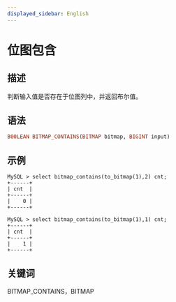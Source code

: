 ```yaml
---
displayed_sidebar: English
---
```


# 位图包含

## 描述

判断输入值是否存在于位图列中，并返回布尔值。

## 语法

```Haskell
B00LEAN BITMAP_CONTAINS(BITMAP bitmap, BIGINT input)
```

## 示例

```Plain
MySQL > select bitmap_contains(to_bitmap(1),2) cnt;
+------+
| cnt  |
+------+
|    0 |
+------+

MySQL > select bitmap_contains(to_bitmap(1),1) cnt;
+------+
| cnt  |
+------+
|    1 |
+------+
```

## 关键词

BITMAP_CONTAINS，BITMAP

